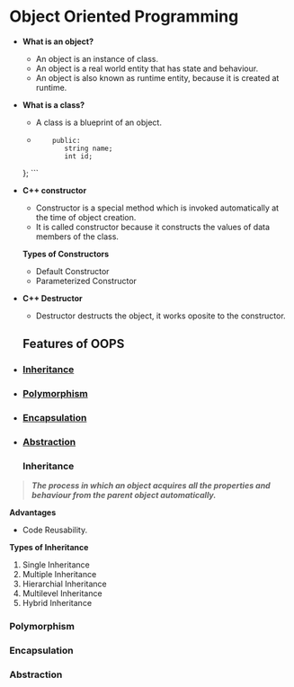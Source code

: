 # Object Oriented Programming

- **What is an object?**
  - An object is an instance of class.
  - An object is a real world entity that has state and behaviour.
  - An object is also known as runtime entity, because it is created at runtime.

- **What is a class?**
  - A class is a blueprint of an object.
  - ```class Student{      
        public:        
           string name;
           int id;     
   };                   ```

- **C++ constructor**
  - Constructor is a special method which is invoked automatically at the time of object creation.
  - It is called constructor because it constructs the values of data members of the class.

  **Types of Constructors**
  - Default Constructor
  - Parameterized Constructor

- **C++ Destructor**
  - Destructor destructs the object, it works oposite to the constructor.


  ## Features of OOPS

- ###    [Inheritance](https://github.com/0-jagadeesh-0/OOPS#inheritance)
- ###    [Polymorphism](https://github.com/0-jagadeesh-0/OOPS/#polymorphism)
- ###    [Encapsulation](https://github.com/0-jagadeesh-0/OOPS#encapsulation)
- ###    [Abstraction](https://github.com/0-jagadeesh-0/OOPS#abstraction)


  ### Inheritance

> ***The process in which an object acquires all the properties and behaviour from the parent object automatically.***

  **Advantages**
  - Code Reusability.

  **Types of Inheritance**
  1. Single Inheritance
  2. Multiple Inheritance
  3. Hierarchial Inheritance
  4. Multilevel Inheritance
  5. Hybrid Inheritance



  ### Polymorphism


  ### Encapsulation



  ### Abstraction